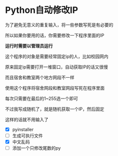 # Python自动修改IP

为了避免无意义的重复输入，将一些参数写死是有必要的

所以如果你要用的话，你需要修改一下程序里面的IP

**运行时需要以管理员运行**

这个程序的对象是需要经常固定ip的人，比如校园网内

原来固定ip需要打开一堆窗口，自动获取IP的话又很慢

而且宿舍和教室两个地方网段不一样

使用这个程序将宿舍网段和教室网段写死在程序里面

每次只需要在最后的1~255选一个即可

不过我写成随机了，就是随机获取一个IP，然后固定

这样的话就不用输入了

- [x] pyinstaller
- [ ] 生成可执行文件
- [x] 中文乱码
- [ ] 添加一个只修改尾数的py

